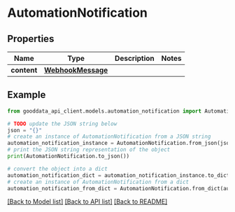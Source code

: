 # AutomationNotification


## Properties

Name | Type | Description | Notes
------------ | ------------- | ------------- | -------------
**content** | [**WebhookMessage**](WebhookMessage.md) |  | 

## Example

```python
from gooddata_api_client.models.automation_notification import AutomationNotification

# TODO update the JSON string below
json = "{}"
# create an instance of AutomationNotification from a JSON string
automation_notification_instance = AutomationNotification.from_json(json)
# print the JSON string representation of the object
print(AutomationNotification.to_json())

# convert the object into a dict
automation_notification_dict = automation_notification_instance.to_dict()
# create an instance of AutomationNotification from a dict
automation_notification_from_dict = AutomationNotification.from_dict(automation_notification_dict)
```
[[Back to Model list]](../README.md#documentation-for-models) [[Back to API list]](../README.md#documentation-for-api-endpoints) [[Back to README]](../README.md)


